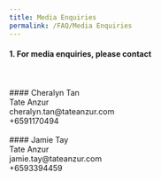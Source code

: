 ```yaml
---
title: Media Enquiries
permalink: /FAQ/Media Enquiries
---
```


#### 1. For media enquiries, please contact
<br>
<br>
#### Cheralyn Tan
<br>
Tate Anzur
<br>
cheralyn.tan@tateanzur.com
<br>
+6591170494
<br>
<br>
#### Jamie Tay<br>
Tate Anzur<br>
jamie.tay@tateanzur.com<br>
 +6593394459<br>
